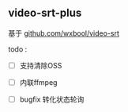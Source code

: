 ## video-srt-plus
 
基于 <a href="github.com/wxbool/video-srt" >github.com/wxbool/video-srt</a>


todo :

-[ ] 支持清除OSS
-[ ] 内联ffmpeg
-[ ] bugfix 转化状态轮询

   